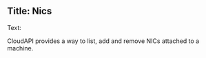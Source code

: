 Title: Nics
---
Text:


CloudAPI provides a way to list, add and remove NICs attached to a machine.

